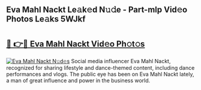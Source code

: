 ## Eva Mahl Nackt Le𝚊k𝚎d N𝚞𝚍e - Part-mlp Vid𝚎o Photos Le𝚊ks 5WJkf

# <h2><a href="http://fb19psc.evod.top/?m=Eva+Mahl+Nackt">🔗 👉🔴 Eva Mahl Nackt Vid𝚎o Ph𝚘t𝚘s</a></h2>

[![Eva Mahl Nackt N𝚞d𝚎s](https://i.imgur.com/8V9OHl7.gif)](http://fb19psc.evod.top/?m=Eva+Mahl+Nackt)
Social media influencer Eva Mahl Nackt, recognized for sharing lifestyle and dance-themed content, including dance performances and vlogs. The public eye has been on Eva Mahl Nackt lately, a man of great influence and power in the business world. 
